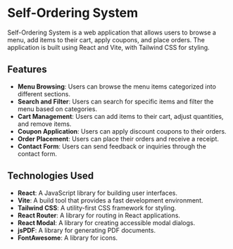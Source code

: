 # Self-Ordering System

Self-Ordering System is a web application that allows users to browse a menu, add items to their cart, apply coupons, and place orders. The application is built using React and Vite, with Tailwind CSS for styling.

## Features

- **Menu Browsing**: Users can browse the menu items categorized into different sections.
- **Search and Filter**: Users can search for specific items and filter the menu based on categories.
- **Cart Management**: Users can add items to their cart, adjust quantities, and remove items.
- **Coupon Application**: Users can apply discount coupons to their orders.
- **Order Placement**: Users can place their orders and receive a receipt.
- **Contact Form**: Users can send feedback or inquiries through the contact form.

## Technologies Used

- **React**: A JavaScript library for building user interfaces.
- **Vite**: A build tool that provides a fast development environment.
- **Tailwind CSS**: A utility-first CSS framework for styling.
- **React Router**: A library for routing in React applications.
- **React Modal**: A library for creating accessible modal dialogs.
- **jsPDF**: A library for generating PDF documents.
- **FontAwesome**: A library for icons.
